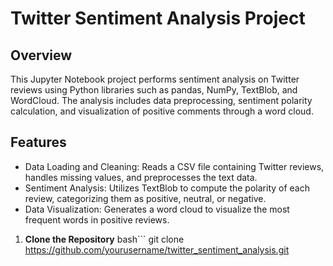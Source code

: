# Twitter Sentiment Analysis Project

## Overview
This Jupyter Notebook project performs sentiment analysis on Twitter reviews using Python libraries such as pandas, NumPy, TextBlob, and WordCloud. The analysis includes data preprocessing, sentiment polarity calculation, and visualization of positive comments through a word cloud.

## Features

- Data Loading and Cleaning: Reads a CSV file containing Twitter reviews, handles missing values, and preprocesses the text data.
- Sentiment Analysis: Utilizes TextBlob to compute the polarity of each review, categorizing them as positive, neutral, or negative.
- Data Visualization: Generates a word cloud to visualize the most frequent words in positive reviews.

1. **Clone the Repository**
      bash```
        git clone https://github.com/yourusername/twitter_sentiment_analysis.git



